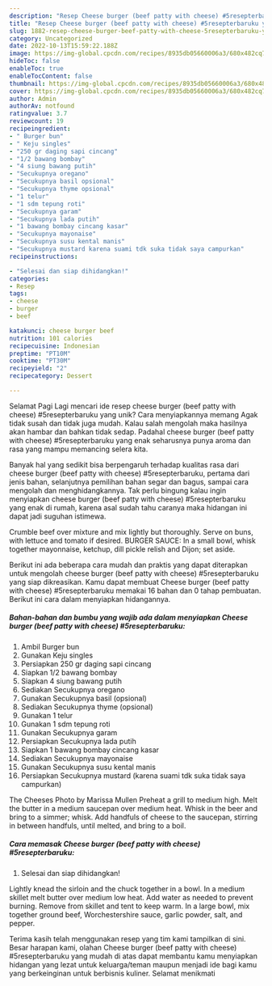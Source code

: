 ```yaml
---
description: "Resep Cheese burger (beef patty with cheese) #5resepterbaruku yang Lezat, Sempurna"
title: "Resep Cheese burger (beef patty with cheese) #5resepterbaruku yang Lezat, Sempurna"
slug: 1882-resep-cheese-burger-beef-patty-with-cheese-5resepterbaruku-yang-lezat-sempurna
category: Uncategorized
date: 2022-10-13T15:59:22.188Z
image: https://img-global.cpcdn.com/recipes/8935db05660006a3/680x482cq70/cheese-burger-beef-patty-with-cheese-5resepterbaruku-foto-resep-utama.jpg
hideToc: false
enableToc: true
enableTocContent: false
thumbnail: https://img-global.cpcdn.com/recipes/8935db05660006a3/680x482cq70/cheese-burger-beef-patty-with-cheese-5resepterbaruku-foto-resep-utama.jpg
cover: https://img-global.cpcdn.com/recipes/8935db05660006a3/680x482cq70/cheese-burger-beef-patty-with-cheese-5resepterbaruku-foto-resep-utama.jpg
author: Admin
authorAv: notfound
ratingvalue: 3.7
reviewcount: 19
recipeingredient:
- " Burger bun"
- " Keju singles"
- "250 gr daging sapi cincang"
- "1/2 bawang bombay"
- "4 siung bawang putih"
- "Secukupnya oregano"
- "Secukupnya basil opsional"
- "Secukupnya thyme opsional"
- "1 telur"
- "1 sdm tepung roti"
- "Secukupnya garam"
- "Secukupnya lada putih"
- "1 bawang bombay cincang kasar"
- "Secukupnya mayonaise"
- "Secukupnya susu kental manis"
- "Secukupnya mustard karena suami tdk suka tidak saya campurkan"
recipeinstructions:

- "Selesai dan siap dihidangkan!"
categories:
- Resep
tags:
- cheese
- burger
- beef

katakunci: cheese burger beef 
nutrition: 101 calories
recipecuisine: Indonesian
preptime: "PT10M"
cooktime: "PT30M"
recipeyield: "2"
recipecategory: Dessert

---
```



Selamat Pagi Lagi mencari ide resep cheese burger (beef patty with cheese) #5resepterbaruku yang unik? Cara menyiapkannya memang Agak tidak susah dan tidak juga mudah. Kalau salah mengolah maka hasilnya akan hambar dan bahkan tidak sedap. Padahal cheese burger (beef patty with cheese) #5resepterbaruku yang enak seharusnya punya aroma dan rasa yang mampu memancing selera kita.


Banyak hal yang sedikit bisa berpengaruh terhadap kualitas rasa dari cheese burger (beef patty with cheese) #5resepterbaruku, pertama dari jenis bahan, selanjutnya pemilihan bahan segar dan bagus, sampai cara mengolah dan menghidangkannya. Tak perlu bingung kalau ingin menyiapkan cheese burger (beef patty with cheese) #5resepterbaruku yang enak di rumah, karena asal sudah tahu caranya maka hidangan ini dapat jadi suguhan istimewa.

Crumble beef over mixture and mix lightly but thoroughly. Serve on buns, with lettuce and tomato if desired. BURGER SAUCE: In a small bowl, whisk together mayonnaise, ketchup, dill pickle relish and Dijon; set aside.


Berikut ini ada beberapa cara mudah dan praktis yang dapat diterapkan untuk mengolah cheese burger (beef patty with cheese) #5resepterbaruku yang siap dikreasikan. Kamu dapat membuat Cheese burger (beef patty with cheese) #5resepterbaruku memakai 16 bahan dan 0 tahap pembuatan. Berikut ini cara dalam menyiapkan hidangannya.

<!--inarticleads1-->

##### Bahan-bahan dan bumbu yang wajib ada dalam menyiapkan Cheese burger (beef patty with cheese) #5resepterbaruku:

1. Ambil  Burger bun
1. Gunakan  Keju singles
1. Persiapkan 250 gr daging sapi cincang
1. Siapkan 1/2 bawang bombay
1. Siapkan 4 siung bawang putih
1. Sediakan Secukupnya oregano
1. Gunakan Secukupnya basil (opsional)
1. Sediakan Secukupnya thyme (opsional)
1. Gunakan 1 telur
1. Gunakan 1 sdm tepung roti
1. Gunakan Secukupnya garam
1. Persiapkan Secukupnya lada putih
1. Siapkan 1 bawang bombay cincang kasar
1. Sediakan Secukupnya mayonaise
1. Gunakan Secukupnya susu kental manis
1. Persiapkan Secukupnya mustard (karena suami tdk suka tidak saya campurkan)


The Cheeses Photo by Marissa Mullen Preheat a grill to medium high. Melt the butter in a medium saucepan over medium heat. Whisk in the beer and bring to a simmer; whisk. Add handfuls of cheese to the saucepan, stirring in between handfuls, until melted, and bring to a boil. 

<!--inarticleads2-->

##### Cara memasak Cheese burger (beef patty with cheese) #5resepterbaruku:


1. Selesai dan siap dihidangkan!

Lightly knead the sirloin and the chuck together in a bowl. In a medium skillet melt butter over medium low heat. Add water as needed to prevent burning. Remove from skillet and tent to keep warm. In a large bowl, mix together ground beef, Worchestershire sauce, garlic powder, salt, and pepper. 

Terima kasih telah menggunakan resep yang tim kami tampilkan di sini. Besar harapan kami, olahan Cheese burger (beef patty with cheese) #5resepterbaruku yang mudah di atas dapat membantu kamu menyiapkan hidangan yang lezat untuk keluarga/teman maupun menjadi ide bagi kamu yang berkeinginan untuk berbisnis kuliner. Selamat menikmati
